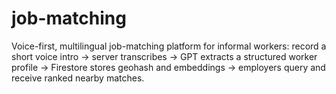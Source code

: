 # job-matching
Voice-first, multilingual job-matching platform for informal workers: record a short voice intro → server transcribes → GPT extracts a structured worker profile → Firestore stores geohash and embeddings → employers query and receive ranked nearby matches.
